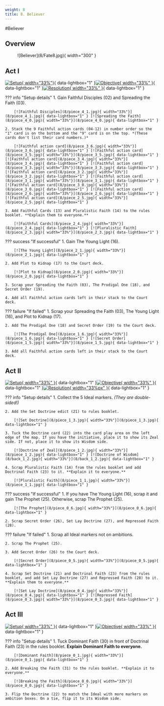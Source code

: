 ```yaml
---
weight: 8
title: 8. Believer
---
```

#Believer
## Overview
<figure markdown="span">
![Believer](8/Fate8.jpg){ width="300" }
</figure>

## Act I

[![Setup](8/piece_4_2.jpg){ width="33%"}](8/piece_4_2.jpg){ data-lightbox="1" }[![Objective](8/back_4_2.jpg){ width="33%" }](8/back_4_2.jpg){ data-lightbox="1" }[![Resolution](8/piece_2_2.jpg){ width="33%" }](8/piece_2_2.jpg){ data-lightbox="1" }

??? info "Setup details"
    1. Gain Faithful Disciples (02) and Spreading the Faith (03).
    
        [![Faithful Disciples](8/piece_4_1.jpg){ width="33%"}](8/piece_4_1.jpg){ data-lightbox="1" } [![Spreading the Faith](8/piece_4_0.jpg){ width="33%"}](8/piece_4_0.jpg){ data-lightbox="1" }
    
    2. Stack the 9 Faithful action cards (04-12) in number order so the "1" card is on the bottom and the "9" card is on the top. *(These cards don't list their card numbers.)*
    
        [![Faithful action card](8/piece_3_6.jpg){ width="33%"}](8/piece_3_6.jpg){ data-lightbox="1" } [![Faithful action card](8/piece_3_5.jpg){ width="33%"}](8/piece_3_5.jpg){ data-lightbox="1" } [![Faithful action card](8/piece_3_4.jpg){ width="33%"}](8/piece_3_4.jpg){ data-lightbox="1" } [![Faithful action card](8/piece_3_3.jpg){ width="33%"}](8/piece_3_3.jpg){ data-lightbox="1" } [![Faithful action card](8/piece_3_2.jpg){ width="33%"}](8/piece_3_2.jpg){ data-lightbox="1" } [![Faithful action card](8/piece_3_1.jpg){ width="33%"}](8/piece_3_1.jpg){ data-lightbox="1" } [![Faithful action card](8/piece_3_0.jpg){ width="33%"}](8/piece_3_0.jpg){ data-lightbox="1" } [![Faithful action card](8/piece_2_6.jpg){ width="33%"}](8/piece_2_6.jpg){ data-lightbox="1" } [![Faithful action card](8/piece_2_5.jpg){ width="33%"}](8/piece_2_5.jpg){ data-lightbox="1" }
    
    3. Add Faithful Cards (13) and Pluralistic Faith (14) to the rules booklet. **Explain them to everyone.** 

        [![Faithful Cards](8/piece_2_4.jpg){ width="33%"}](8/piece_2_4.jpg){ data-lightbox="1" } [![Pluralistic Faith](8/piece_2_3.jpg){ width="33%"}](8/piece_2_3.jpg){ data-lightbox="1" }

??? success "If successful"
    1. Gain The Young Light (16).
    
        [![The Young Light](8/piece_2_1.jpg){ width="33%"}](8/piece_2_1.jpg){ data-lightbox="1" }
    
    2. Add Plot to Kidnap (17) to the Court deck.
    
        [![Plot to Kidnap](8/piece_2_0.jpg){ width="33%"}](8/piece_2_0.jpg){ data-lightbox="1" }
    
    3. Scrap your Spreading the Faith (03), The Prodigal One (18), and Secret Order (19).

    4. Add all Faithful action cards left in their stack to the Court deck.

??? failure "If failed"
    1. Scrap your Spreading the Faith (03), The Young Light (16), and Plot to Kidnap (17).
    
    2. Add The Prodigal One (18) and Secret Order (19) to the Court deck.
    
        [![The Prodigal One](8/piece_1_6.jpg){ width="33%"}](8/piece_1_6.jpg){ data-lightbox="1" } [![Secret Order](8/piece_1_5.jpg){ width="33%"}](8/piece_1_5.jpg){ data-lightbox="1" }
    
    3. Add all Faithful action cards left in their stack to the Court deck.

## Act II

[![Setup](8/piece_1_4.jpg){ width="33%" }](8/piece_1_4.jpg){ data-lightbox="1" }[![Objective](8/back_1_4.jpg){ width="33%" }](8/back_1_4.jpg){ data-lightbox="1" }[![Resolution](8/piece_1_0.jpg){ width="33%px" }](8/piece_1_0.jpg){ data-lightbox="1" }

??? info "Setup details"
    1. Collect the 5 Ideal markers. *(They are double-sided!)*
    
    2. Add the Set Doctrine edict (21) to rules booklet.
    
        [![Set Doctrine](8/piece_1_3.jpg){ width="33%"}](8/piece_1_3.jpg){ data-lightbox="1" }
    
    3. Tuck the Doctrine card (22) into the card play area on the left edge of the map. If you have the initiative, place it to show its Zeal side. If not, place it to show its Wisdom side.
    
        [![Doctrine of Zeal](8/piece_1_2.jpg){ width="33%"}](8/piece_1_2.jpg){ data-lightbox="1" } [![Doctrine of Wisdom](8/back_1_2.jpg){ width="33%"}](8/back_1_2.jpg){ data-lightbox="1" }
    
    4. Scrap Pluralistic Faith (14) from the rules booklet and add Doctrinal Faith (23) to it. **Explain it to everyone.**

        [![Pluralistic Faith](8/piece_1_1.jpg){ width="33%"}](8/piece_1_1.jpg){ data-lightbox="1" }

??? success "If successful"
    1. If you have The Young Light (16), scrap it and gain The Prophet (25). Otherwise, scrap The Prophet (25).
    
        [![The Prophet](8/piece_0_6.jpg){ width="33%"}](8/piece_0_6.jpg){ data-lightbox="1" }
    
    2. Scrap Secret Order (26), Set Lay Doctrine (27), and Repressed Faith (28).

??? failure "If failed"
    1. Scrap all Ideal markers not on ambitions.
    
    2. Scrap The Prophet (25).
    
    3. Add Secret Order (26) to the Court deck.
    
        [![Secret Order](8/piece_0_5.jpg){ width="33%"}](8/piece_0_5.jpg){ data-lightbox="1" }
    
    4. Scrap Set Doctrine (21) and Doctrinal Faith (23) from the rules booklet, and add Set Lay Doctrine (27) and Repressed Faith (28) to it. **Explain them to everyone.**

        [![Set Lay Doctrine](8/piece_0_4.jpg){ width="33%"}](8/piece_0_4.jpg){ data-lightbox="1" } [![Repressed Faith](8/piece_0_3.jpg){ width="33%"}](8/piece_0_3.jpg){ data-lightbox="1" }

## Act III

[![Setup](8/piece_0_2.jpg){ width="33%" }](8/piece_0_2.jpg){ data-lightbox="1" }[![Objective](8/back_0_2.jpg){ width="33%" }](8/back_0_2.jpg){ data-lightbox="1" }

??? info "Setup details"
    1. Tuck Dominant Faith (30) in front of Doctrinal Faith (23) in the rules booklet. **Explain Dominant Faith to everyone.**
    
        [![Dominant Faith](8/piece_0_1.jpg){ width="33%"}](8/piece_0_1.jpg){ data-lightbox="1" }
    
    2. Add Breaking the Faith (31) to the rules booklet. **Explain it to everyone.**
    
        [![Breaking the Faith](8/piece_0_0.jpg){ width="33%"}](8/piece_0_0.jpg){ data-lightbox="1" }
    
    3. Flip the Doctrine (22) to match the Ideal with more markers on ambition boxes. On a tie, flip it to its Wisdom side.
